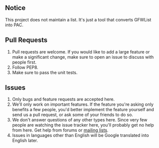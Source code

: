 Notice
------

This project does not maintain a list. It's just a tool that converts
GFWList into PAC.

Pull Requests
-------------

1. Pull requests are welcome. If you would like to add a large feature
or make a significant change, make sure to open an issue to discuss with
people first.
2. Follow PEP8.
3. Make sure to pass the unit tests.

Issues
------

1. Only bugs and feature requests are accepted here.
2. We'll only work on important features. If the feature you're asking only
benefits a few people, you'd better implement the feature yourself and send us
a pull request, or ask some of your friends to do so.
3. We don't answer questions of any other types here. Since very few people
are watching the issue tracker here, you'll probably get no help from here.
Get help from forums or [mailing lists].
4. Issues in languages other than English will be Google translated into English
later.


[mailing lists]:   https://groups.google.com/forum/#!forum/shadowsocks
